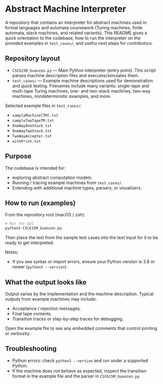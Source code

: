 # Abstract Machine Interpreter

A repository that contains an interpreter for abstract machines used in formal languages and automata coursework (Turing machines, finite automata, stack machines, and related variants).
This README gives a quick orientation to the codebase, how to run the interpreter on the provided examples in `test_cases/`, and useful next steps for contributors.

## Repository layout
- `CSC615M_Guanzon.py` — Main Python interpreter (entry point). This script parses machine description files and executes/simulates them.
- `test_cases/` — Example machine descriptions used for demonstration and quick testing. Filenames include many variants: single-tape and multi-tape Turing machines, one- and two-stack machines, two-way machines, nondeterministic examples, and more.

Selected example files in `test_cases/`:
- `sampleMachine(TM).txt`
- `sampleTwoTapeTM.txt`
- `OneWayOneStack.txt`
- `OneWayTwoStack.txt`
- `TwoWayAccepter.txt`
- `withPrint.txt`

## Purpose

The codebase is intended for:
- exploring abstract computation models.
- Running / tracing example machines from `test_cases/`.
- Extending with additional machine types, parsers, or visualizers.

## How to run (examples)

From the repository root (macOS / zsh):

```bash
# Run the GUI
python3 CSC615M_Guanzon.py
```

Then place the text from the sample test cases into the text input for it to be ready to get interpreted.

Notes:
- If you see syntax or import errors, ensure your Python version is 3.8 or newer (`python3 --version`).

## What the output looks like

Output varies by the implementation and the machine description. Typical outputs from example machines may include:
- Acceptance / rejection messages.
- Final tape contents.
- Transition traces or step-by-step traces for debugging.

Open the example file to see any embedded comments that control printing or verbosity.

## Troubleshooting

- Python errors: check `python3 --version` and run under a supported Python.
- If the machine does not behave as expected, inspect the transition format in the example file and the parser in `CSC615M_Guanzon.py`.
